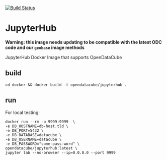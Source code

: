 [![Build Status](https://travis-ci.org/opendatacube/jupyterhub.svg?branch=master)](https://travis-ci.org/opendatacube/jupyterhub)

# JupyterHub

**Warning: this image needs updating to be compatible with the latest ODC code and our `geobase` image methods**

JupyterHub Docker Image that supports OpenDataCube

## build

```
cd docker && docker build -t opendatacube/jupyterhub .
```

## run

For local testing:

```
docker run --rm -p 9999:9999  \
-e DB_HOSTNAME=db-host.tld \
-e DB_PORT=5432 \
-e DB_DATABASE=datacube \
-e DB_USERNAME=datacube \
-e DB_PASSWORD="some-pass-word" \
opendatacube/jupyterhub:latest \
jupyter lab --no-browser --ip=0.0.0.0 --port 9999
```
